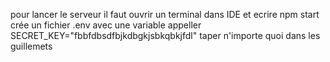 pour lancer le serveur il faut ouvrir un terminal dans IDE et ecrire npm start
crée un fichier .env avec une variable appeller SECRET_KEY="fbbfdbsdfbjkdbgkjsbkqbkjfdl" taper n'importe quoi dans les guillemets